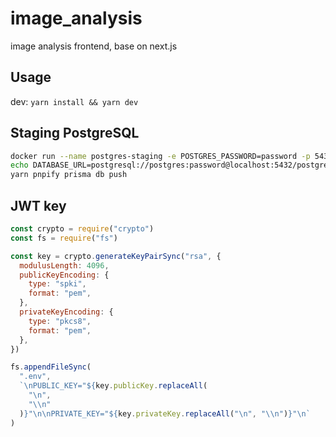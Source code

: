 # image_analysis

image analysis frontend, base on next.js

## Usage

dev: `yarn install && yarn dev`

## Staging PostgreSQL

```bash
docker run --name postgres-staging -e POSTGRES_PASSWORD=password -p 5432:5432 -d postgres:15.2
echo DATABASE_URL=postgresql://postgres:password@localhost:5432/postgres >> .env
yarn pnpify prisma db push
```

## JWT key

```Javascript
const crypto = require("crypto")
const fs = require("fs")

const key = crypto.generateKeyPairSync("rsa", {
  modulusLength: 4096,
  publicKeyEncoding: {
    type: "spki",
    format: "pem",
  },
  privateKeyEncoding: {
    type: "pkcs8",
    format: "pem",
  },
})

fs.appendFileSync(
  ".env",
  `\nPUBLIC_KEY="${key.publicKey.replaceAll(
    "\n",
    "\\n"
  )}"\n\nPRIVATE_KEY="${key.privateKey.replaceAll("\n", "\\n")}"\n`
)
```
